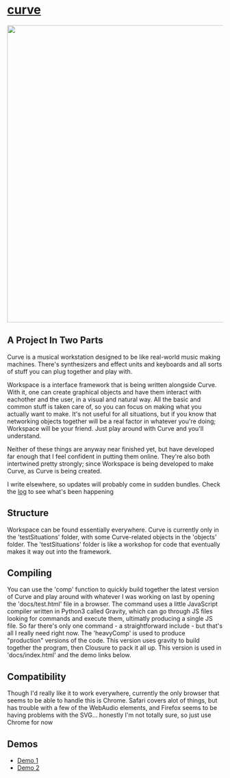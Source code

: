 # [curve](http://metasophiea.com/curve)

<p align="center">
    <img width="725" height="693" src="https://metasophiea.com/curve/gifs/openCreateMenu.gif">
</p>

## A Project In Two Parts
Curve is a musical workstation designed to be like real-world music making machines. There's synthesizers and effect units and keyboards and all sorts of stuff you can plug together and play with. 

Workspace is a interface framework that is being written alongside Curve. With it, one can create graphical objects and have them interact with eachother and the user, in a visual and natural way. All the basic and common stuff is taken care of, so you can focus on making what you actually want to make. It's not useful for all situations, but if you know that networking objects together will be a real factor in whatever you're doing; Workspace will be your friend. Just play around with Curve and you'll understand.

Neither of these things are anyway near finished yet, but have developed far enough that I feel confident in putting them online. They're also both intertwined pretty strongly; since Workspace is being developed to make Curve, as Curve is being created.

I write elsewhere, so updates will probably come in sudden bundles. Check the [log](docs/notes/log) to see what's been happening

## Structure
Workspace can be found essentially everywhere. Curve is currently only in the 'testSituations' folder, with some Curve-related objects in the 'objects' folder. The 'testSituations' folder is like a workshop for code that eventually makes it way out into the framework. 

## Compiling
You can use the 'comp' function to quickly build together the latest version of Curve and play around with whatever I was working on last by opening the 'docs/test.html' file in a browser.
The command uses a little JavaScript compiler written in Python3 called Gravity, which can go through JS files looking for commands and execute them, ultimatly producing a single JS file. So far there's only one command - a straightforward include - but that's all I really need right now. The 'heavyComp' is used to produce "production" versions of the code. This version uses gravity to build together the program, then Clousure to pack it all up. This version is used in 'docs/index.html' and the demo links below.

## Compatibility
Though I'd really like it to work everywhere, currently the only browser that seems to be able to handle this is Chrome. Safari covers alot of things, but has trouble with a few of the WebAudio elements, and Firefox seems to be having problems with the SVG... honestly I'm not totally sure, so just use Chrome for now

## Demos
- [Demo 1](https://metasophiea.com/curve?demo=1) 
- [Demo 2](https://metasophiea.com/curve?demo=2)
